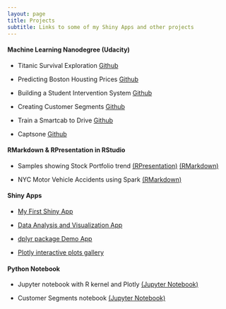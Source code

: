 ```yaml
---
layout: page
title: Projects
subtitle: Links to some of my Shiny Apps and other projects
---
```


#### Machine Learning Nanodegree (Udacity)

 * Titanic Survival Exploration [Github]()

 * Predicting Boston Housting Prices [Github](https://github.com/tarunparmar/boston_housing)

 * Building a Student Intervention System [Github](https://github.com/tarunparmar/student_intervention)

 * Creating Customer Segments [Github](https://github.com/tarunparmar/customer_segments)

 * Train a Smartcab to Drive [Github](https://github.com/tarunparmar/Train-a-Smartcab-to-Drive)

 * Captsone [Github]()

#### RMarkdown & RPresentation in RStudio

 * Samples showing Stock Portfolio trend [(RPresentation)](https://tarunparmar.github.io/rpresentation_demo)  [(RMarkdown)](https://tarunparmar.github.io/rmarkdown_demo)
 
 * NYC Motor Vehicle Accidents using Spark [(RMarkdown)](http://rpubs.com/tarunparmar/nypd_boroughs)
  
#### Shiny Apps

* [My First Shiny App](http://tarunparmar.shinyapps.io/FirstRapp)

* [Data Analysis and Visualization App](http://tarunparmar.shinyapps.io)

* [dplyr package Demo App](https://rpubs.com/tarunparmar/dplyr_demo)

* [Plotly interactive plots gallery](http://tarunparmar.shinyapps.io/plotlygallery) 

  
#### Python Notebook

 * Jupyter notebook with R kernel and Plotly [(Jupyter Notebook)](https://tarunparmar.github.io/jupyteR_demo)
 
 * Customer Segments notebook [(Jupyter Notebook)](https://tarunparmar.github.io/customer_segments)
